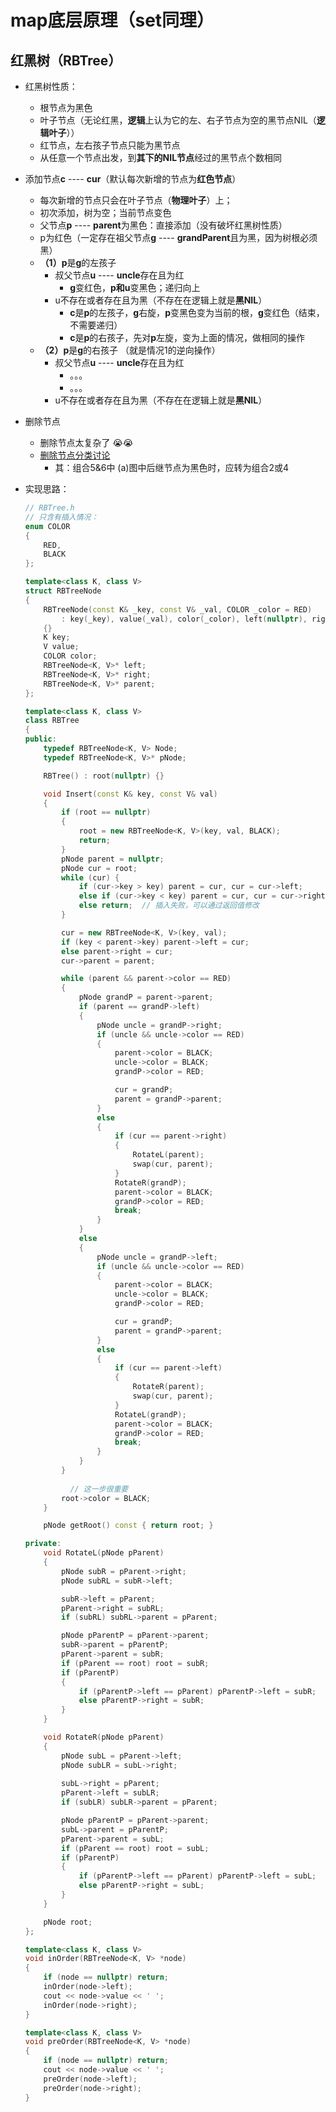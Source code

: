 # map底层原理（set同理）

## 红黑树（RBTree）

- 红黑树性质：
  - 根节点为黑色
  - 叶子节点（无论红黑，**逻辑**上认为它的左、右子节点为空的黑节点NIL（**逻辑叶子**））
  - 红节点，左右孩子节点只能为黑节点
  - 从任意一个节点出发，到**其下的NIL节点**经过的黑节点个数相同

- 添加节点**c** ---- **cur**（默认每次新增的节点为**红色节点**）

  - 每次新增的节点只会在叶子节点（**物理叶子**）上；
  - 初次添加，树为空；当前节点变色
  - 父节点**p** ---- **parent**为黑色：直接添加（没有破坏红黑树性质）
  - p为红色（一定存在祖父节点**g** ---- **grandParent**且为黑，因为树根必须黑）
  - **（1）p**是**g**的左孩子
    - 叔父节点**u** ---- **uncle**存在且为红
      - **g**变红色，**p和u**变黑色；递归向上
    - u不存在或者存在且为黑（不存在在逻辑上就是**黑NIL**）
      - **c**是**p**的左孩子，**g**右旋，**p**变黑色变为当前的根，**g**变红色（结束，不需要递归）
      - **c**是**p**的右孩子，先对**p**左旋，变为上面的情况，做相同的操作
  - **（2）p**是**g**的右孩子 （就是情况1的逆向操作）
    - 叔父节点**u** ---- **uncle**存在且为红
      - 。。。
      - 。。。
    - u不存在或者存在且为黑（不存在在逻辑上就是**黑NIL**）

- 删除节点

  - 删除节点太复杂了 😭😭
  - [删除节点分类讨论](https://blog.csdn.net/qq_40843865/article/details/102498310)
    - 其：组合5&6中 (a)图中后继节点为黑色时，应转为组合2或4

- 实现思路：

  ```c++
  // RBTree.h
  // 只含有插入情况：
  enum COLOR
  {
      RED,
      BLACK
  };
  
  template<class K, class V>
  struct RBTreeNode
  {
      RBTreeNode(const K& _key, const V& _val, COLOR _color = RED)
          : key(_key), value(_val), color(_color), left(nullptr), right(nullptr), parent(nullptr)
      {}
      K key;
      V value;
      COLOR color;
      RBTreeNode<K, V>* left;
      RBTreeNode<K, V>* right;
      RBTreeNode<K, V>* parent;
  };
  
  template<class K, class V>
  class RBTree
  {
  public:
      typedef RBTreeNode<K, V> Node;
      typedef RBTreeNode<K, V>* pNode;
  
      RBTree() : root(nullptr) {}
  
      void Insert(const K& key, const V& val)
      {       
          if (root == nullptr)
          {
              root = new RBTreeNode<K, V>(key, val, BLACK);
              return;
          }
          pNode parent = nullptr;
          pNode cur = root;
          while (cur) {
              if (cur->key > key) parent = cur, cur = cur->left;
              else if (cur->key < key) parent = cur, cur = cur->right;
              else return;	// 插入失败，可以通过返回值修改
          }
  
          cur = new RBTreeNode<K, V>(key, val);
          if (key < parent->key) parent->left = cur;
          else parent->right = cur;
          cur->parent = parent;
  
          while (parent && parent->color == RED)
          {
              pNode grandP = parent->parent;
              if (parent == grandP->left)
              {
                  pNode uncle = grandP->right;
                  if (uncle && uncle->color == RED)
                  {
                      parent->color = BLACK;
                      uncle->color = BLACK;
                      grandP->color = RED;
  
                      cur = grandP;
                      parent = grandP->parent;
                  }
                  else
                  {
                      if (cur == parent->right)
                      {
                          RotateL(parent);
                          swap(cur, parent);
                      }
                      RotateR(grandP);
                      parent->color = BLACK;
                      grandP->color = RED;
                      break;
                  }
              }
              else
              {
                  pNode uncle = grandP->left;
                  if (uncle && uncle->color == RED)
                  {
                      parent->color = BLACK;
                      uncle->color = BLACK;
                      grandP->color = RED;
  
                      cur = grandP;
                      parent = grandP->parent;
                  }
                  else
                  {
                      if (cur == parent->left)
                      {
                          RotateR(parent);
                          swap(cur, parent);
                      }
                      RotateL(grandP);
                      parent->color = BLACK;
                      grandP->color = RED;
                      break;
                  }
              }
          }
          
        	// 这一步很重要
          root->color = BLACK;
      }
  
      pNode getRoot() const { return root; }
  
  private:
      void RotateL(pNode pParent)
      {
          pNode subR = pParent->right;
          pNode subRL = subR->left;
  
          subR->left = pParent;
          pParent->right = subRL;
          if (subRL) subRL->parent = pParent;
  
          pNode pParentP = pParent->parent;
          subR->parent = pParentP;
          pParent->parent = subR;
          if (pParent == root) root = subR;
          if (pParentP)
          {
              if (pParentP->left == pParent) pParentP->left = subR;
              else pParentP->right = subR;
          }
      }
  
      void RotateR(pNode pParent)
      {
          pNode subL = pParent->left;
          pNode subLR = subL->right;
          
          subL->right = pParent;
          pParent->left = subLR;
          if (subLR) subLR->parent = pParent;
  
          pNode pParentP = pParent->parent;
          subL->parent = pParentP;
          pParent->parent = subL;
          if (pParent == root) root = subL;
          if (pParentP)
          {
              if (pParentP->left == pParent) pParentP->left = subL;
              else pParentP->right = subL;
          }
      }
  
      pNode root;
  };
  
  template<class K, class V>
  void inOrder(RBTreeNode<K, V> *node)
  {
      if (node == nullptr) return;
      inOrder(node->left);
      cout << node->value << ' ';
      inOrder(node->right);
  }
  
  template<class K, class V>
  void preOrder(RBTreeNode<K, V> *node)
  {
      if (node == nullptr) return;
      cout << node->value << ' ';
      preOrder(node->left); 
      preOrder(node->right);
  }
  ```
  
  































